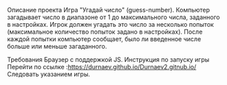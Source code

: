 Описание проекта
Игра "Угадай число" (guess-number). Компьютер загадывает число в диапазоне от 1 до максимального числа, заданного в настройках. Игрок должен угадать это число за несколько попыток (максимальное количество попыток задано в настройках). После каждой попытки компьютер сообщает, было ли введенное числе больше или меньше загаданного.

Требования
Браузер с поддержкой JS.
Инструкция по запуску игры
Перейти по ссылке :https://durnaev.github.io/Durnaev2.gitnub.io/
Следовать указанием игры.
